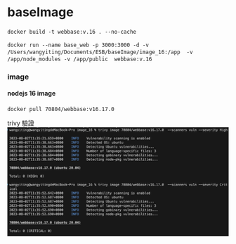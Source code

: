 # baseImage
```
docker build -t webbase:v.16 . --no-cache
```

```
docker run --name base_web -p 3000:3000 -d -v /Users/wangyiting/Documents/ESB/baseImage/image_16:/app  -v /app/node_modules -v /app/public  webbase:v.16
```

### image
#### nodejs 16 image
```
docker pull 70804/webbase:v16.17.0
```

trivy 驗證
![](/doc/trivy_16.png)


